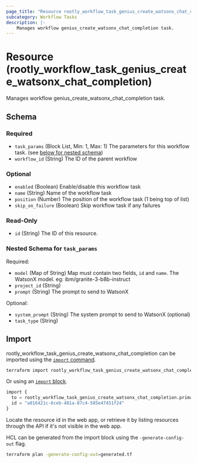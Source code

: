 ```yaml
---
page_title: "Resource rootly_workflow_task_genius_create_watsonx_chat_completion - terraform-provider-rootly"
subcategory: Workflow Tasks
description: |-
    Manages workflow genius_create_watsonx_chat_completion task.
---
```


# Resource (rootly_workflow_task_genius_create_watsonx_chat_completion)

Manages workflow genius_create_watsonx_chat_completion task.



<!-- schema generated by tfplugindocs -->
## Schema

### Required

- `task_params` (Block List, Min: 1, Max: 1) The parameters for this workflow task. (see [below for nested schema](#nestedblock--task_params))
- `workflow_id` (String) The ID of the parent workflow

### Optional

- `enabled` (Boolean) Enable/disable this workflow task
- `name` (String) Name of the workflow task
- `position` (Number) The position of the workflow task (1 being top of list)
- `skip_on_failure` (Boolean) Skip workflow task if any failures

### Read-Only

- `id` (String) The ID of this resource.

<a id="nestedblock--task_params"></a>
### Nested Schema for `task_params`

Required:

- `model` (Map of String) Map must contain two fields, `id` and `name`. The WatsonX model. eg: ibm/granite-3-b8b-instruct
- `project_id` (String)
- `prompt` (String) The prompt to send to WatsonX

Optional:

- `system_prompt` (String) The system prompt to send to WatsonX (optional)
- `task_type` (String)

## Import

rootly_workflow_task_genius_create_watsonx_chat_completion can be imported using the [`import` command](https://developer.hashicorp.com/terraform/cli/commands/import).

```sh
terraform import rootly_workflow_task_genius_create_watsonx_chat_completion.primary a816421c-6ceb-481a-87c4-585e47451f24
```

Or using an [`import` block](https://developer.hashicorp.com/terraform/language/import).

```terraform
import {
  to = rootly_workflow_task_genius_create_watsonx_chat_completion.primary
  id = "a816421c-6ceb-481a-87c4-585e47451f24"
}
```

Locate the resource id in the web app, or retrieve it by listing resources through the API if it's not visible in the web app.

HCL can be generated from the import block using the `-generate-config-out` flag.

```sh
terraform plan -generate-config-out=generated.tf
```
